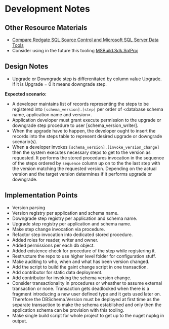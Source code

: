 ﻿# Development Notes

## Other Resource Materials

- [Compare Redgate SQL Source Control and Microsoft SQL Server Data Tools](http://dlmconsultants.com/wp-content/uploads/2018/12/Redgate-vs-SSDT-3.pdf)
- Consider using in the future this tooling [MSBuild.Sdk.SqlProj](https://github.com/rr-wfm/MSBuild.Sdk.SqlProj)


## Design Notes

- Upgrade or Downgrade step is differenitated by column value Upgrade.
  If it is Upgrade = 0 it means downgrade step.


**Expected scenario:**

- A developer maintains list of records representing the steps to be registered into `[schema_version].[step]`
  per order of \<database schema name, application name and version>.
- Application developer must grant execute permission to the upgrade or downgrade step procedure to user [schema_version_writer].
- When the upgrade have to happen, the developer ought
  to insert the records into the steps table to represent desired upgrade
  or downgrade scenario(s).
- When a developer invokes `[schema_version].[invoke_version_change]` then the system
  executes necessary steps to get to the version as requested. It performs
  the stored procedures invocation in the sequence of the steps ordered by `sequence`
  column up on to the the last step with the version matching the requested version.
  Depending on the actual version and the target version determines if it performs upgrade or downgrade.


## Implementation Points

- Version parsing
- Version registry per application and schema name.
- Downgrade step registry per application and schema name.
- Upgrade step registry per application and schema name.
- Make step change invocation via procedure.
- Refactor step invocation into dedicated stored procedure.
- Added roles for reader, writer and owner.
- Added permissions per each db object.
- Added existence check for procedure of the step while registering it.
- Restructure the repo to use higher level folder for configuration stuff.
- Make auditing to who, when and what has been version changed.
- Add the script to build the gaint change script in one transaction.
- Add contributor for static data deployment.
- Add contributor for invoking the schema version change.
- Consider transactionality in procedures or wheather to assume external transaction or none. Transaction gets deadlocked when there is a fragment introducing a new user defined type and it gets used later on. Therefore the DBSchema.Version must be deployed at first time as the separate transaction to make the schema established and only then the application schema can be provision with this tooling.
- Make single build script for whole project to get up to the nuget nupkg in output.
